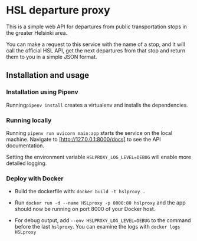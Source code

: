 
# HSL departure proxy

This is a simple web API for departures from public 
transportation stops in the greater Helsinki area.

You can make a request to this service with the name of a stop,
and it will call the official HSL API, get the next departures
from that stop and return them to you in a simple JSON format.

## Installation and usage

### Installation using Pipenv

Running`pipenv install` creates a virtualenv and installs
the dependencies.

### Running locally

Running `pipenv run uvicorn main:app` starts the service on the
local machine. Navigate to [http://127.0.0.1:8000/docs]
to see the API documentation.

Setting the environment variable `HSLPROXY_LOG_LEVEL=DEBUG` will
enable more detailed logging.

### Deploy with Docker

- Build the dockerfile with: `docker build -t hslproxy .`

- Run `docker run -d --name HSLproxy -p 8000:80 hslproxy`
  and the app should now be running on port 8000 of your Docker host.

- For debug output, add `--env HSLPROXY_LOG_LEVEL=DEBUG` to the command
  before the last `hslproxy`.
  You can examine the logs with `docker logs HSLproxy`

